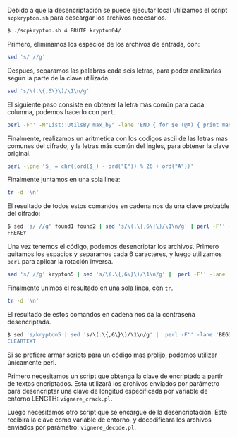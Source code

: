 Debido a que la desencriptación se puede ejecutar local utilizamos el script
`scpkrypton.sh` para descargar los archivos necesarios.

```bash
$ ./scpkrypton.sh 4 BRUTE krypton04/
```

Primero, eliminamos los espacios de los archivos de entrada, con:

```bash
sed 's/ //g'
```

Despues, separamos las palabras cada seis letras, para poder analizarlas según
la parte de la clave utilizada.

```bash
sed 's/\(.\{,6\}\)/\1\n/g'
```

El siguiente paso consiste en obtener la letra mas común para cada columna,
podemos hacerlo con `perl`.

```bash
perl -F'' -M"List::UtilsBy max_by" -lane 'END { for $e (@A) { print max_by { %$e{$_} } keys %$e }} while (my ($i, $e) = each @F) { $A[$i]{$e}++}'
```

Finalmente, realizamos un aritmetica con los codigos ascii de las letras mas
comunes del cifrado, y la letras más común del ingles, para obtener la clave
original.

```bash
perl -lpne '$_ = chr((ord($_) - ord("E")) % 26 + ord("A"))'
```

Finalmente juntamos en una sola linea:

```bash
tr -d '\n'
```

El resultado de todos estos comandos en cadena nos da una clave probable del
cifrado:

```bash
$ sed 's/ //g' found1 found2 | sed 's/\(.\{,6\}\)/\1\n/g' | perl -F'' -M"List::UtilsBy max_by" -lane 'END { for $e (@A) { print max_by { %$e{$_} } keys %$e }} while (my ($i, $e) = each @F) { $A[$i]{$e}++}' | perl -lpne '$_ = chr((ord($_) - ord("E")) % 26 + ord("A"))' | tr -d '\n'
FREKEY
```

Una vez tenemos el código, podemos desencriptar los archivos. Primero quitamos
los espacios y separamos cada 6 caracteres, y luego utilizamos `perl` para aplicar la rotación inversa.

```bash
sed 's/ //g' krypton5 | sed 's/\(.\{,6\}\)/\1\n/g' |  perl -F'' -lane 'BEGIN { $KEY = "FREKEY"} while (($i, $e) = each @F) { print(chr(((ord($e) - ord(substr($KEY, $i, 1))) % 26) + ord("A")))}' 
```

Finalmente unimos el resultado en una sola linea, con `tr`.

```bash
tr -d '\n'
```

El resultado de estos comandos en cadena nos da la contraseña desencriptada.

```bash
$ sed 's/krypton5 | sed 's/\(.\{,6\}\)/\1\n/g' |  perl -F'' -lane 'BEGIN { $KEY = "FREKEY"} while (($i, $e) = each @F) { print(chr(((ord($e) - ord(substr($KEY, $i, 1))) % 26) + ord("A")))}' | tr -d '\n'
CLEARTEXT
```

Si se prefiere armar scripts para un código mas prolijo, podemos utilizar
únicamente perl.

Primero necesitamos un script que obtenga la clave de encriptado a partir de
textos encriptados. Esta utilizará los archivos enviados por parámetro para
desencriptar una clave de longitud especificada por variable de entorno LENGTH:
`vignere_crack.pl`.

Luego necesitamos otro script que se encargue de la desencriptación. Este
recibira la clave como variable de entorno, y decodificara los archivos enviados
por parámetro: `vignere_decode.pl`.

